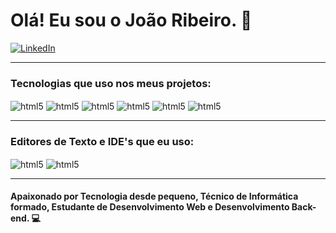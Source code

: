 # Olá! Eu sou o João Ribeiro. 👋

[![LinkedIn](https://img.shields.io/badge/LinkedIn-0077B5?style=for-the-badge&logo=linkedin&logoColor=white)](www.linkedin.com/in/joão-ribeiro-26216023a)

<hr>

### Tecnologias que uso nos meus projetos:

<div style="display: inline_block">
    <img align="center" alt="html5" src="https://img.shields.io/badge/HTML5-E34F26?style=for-the-badge&logo=html5&logoColor=white"/>
    <img align="center" alt="html5" src="https://img.shields.io/badge/CSS3-1572B6?style=for-the-badge&logo=css3&logoColor=white">
    <img align="center" alt="html5" src="	https://img.shields.io/badge/PHP-777BB4?style=for-the-badge&logo=php&logoColor=white">
    <img align="center" alt="html5" src="https://img.shields.io/badge/JavaScript-F7DF1E?style=for-the-badge&logo=javascript&logoColor=black">
    <img align="center" alt="html5" src="https://img.shields.io/badge/Bootstrap-563D7C?style=for-the-badge&logo=bootstrap&logoColor=white">
    <img align="center" alt="html5" src="https://img.shields.io/badge/MySQL-00000F?style=for-the-badge&logo=mysql&logoColor=white">
</div>

<hr>

### Editores de Texto e IDE's que eu uso:

<div style="display: inline_block">
    <img align="center" alt="html5" src="https://img.shields.io/badge/Visual_Studio_Code-0078D4?style=for-the-badge&logo=visual%20studio%20code&logoColor=white"/>
    <img align="center" alt="html5" src="https://img.shields.io/badge/sublime_text-%23575757.svg?&style=for-the-badge&logo=sublime-text&logoColor=important"/>
</div>

<hr>

#### Apaixonado por Tecnologia desde pequeno, Técnico de Informática formado, Estudante de Desenvolvimento Web e Desenvolvimento Back-end. 💻
